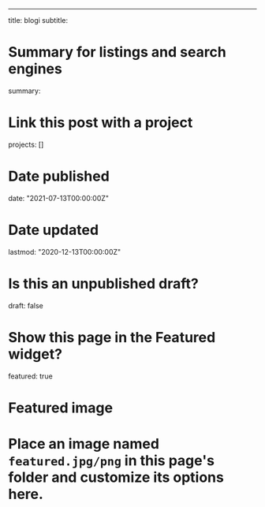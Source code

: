 ---
title: blogi
subtitle: 

# Summary for listings and search engines
summary: 

# Link this post with a project
projects: []

# Date published
date: "2021-07-13T00:00:00Z"

# Date updated
lastmod: "2020-12-13T00:00:00Z"

# Is this an unpublished draft?
draft: false

# Show this page in the Featured widget?
featured: true

# Featured image
# Place an image named `featured.jpg/png` in this page's folder and customize its options here.
